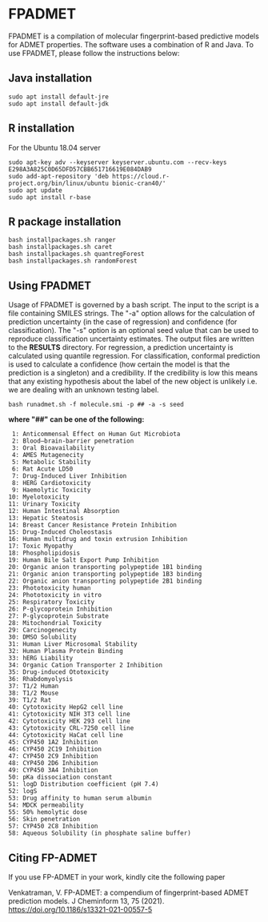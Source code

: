 # FPADMET

FPADMET is a compilation of molecular fingerprint-based predictive models for ADMET properties. The software uses a combination of R and Java. To use FPADMET, please follow the instructions below:

## Java installation
```
sudo apt install default-jre
sudo apt install default-jdk
```
## R installation
For the Ubuntu 18.04 server
```
sudo apt-key adv --keyserver keyserver.ubuntu.com --recv-keys E298A3A825C0D65DFD57CBB651716619E084DAB9
sudo add-apt-repository 'deb https://cloud.r-project.org/bin/linux/ubuntu bionic-cran40/'
sudo apt update
sudo apt install r-base
```

## R package installation
```
bash installpackages.sh ranger
bash installpackages.sh caret
bash installpackages.sh quantregForest
bash installpackages.sh randomForest
```

## Using FPADMET

Usage of FPADMET is governed by a bash script. The input to the script is a file containing SMILES strings. The "-a" option allows for the calculation of prediction uncertainty (in the case of regression) and confidence (for classification). The "-s" option is an optional seed value that can be used to reproduce classification uncertainty estimates. The output files are written to the **RESULTS** directory. For regression, a prediction uncertainty is calculated using quantile regression. For classification, conformal prediction is used to calculate a confidence (how certain the model is that the prediction is a singleton) and a credibility. If the credibility is low this means that any existing hypothesis about the label of the new object is unlikely i.e. we are dealing with an unknown testing label.
```
bash runadmet.sh -f molecule.smi -p ## -a -s seed
```
**where "##" can be one of the following:**



```
 1: Anticommensal Effect on Human Gut Microbiota
 2: Blood–brain-barrier penetration
 3: Oral Bioavailability
 4: AMES Mutagenecity
 5: Metabolic Stability
 6: Rat Acute LD50
 7: Drug-Induced Liver Inhibition
 8: HERG Cardiotoxicity
 9: Haemolytic Toxicity
10: Myelotoxicity
11: Urinary Toxicity
12: Human Intestinal Absorption
13: Hepatic Steatosis
14: Breast Cancer Resistance Protein Inhibition
15: Drug-Induced Choleostasis
16: Human multidrug and toxin extrusion Inhibition
17: Toxic Myopathy
18: Phospholipidosis
19: Human Bile Salt Export Pump Inhibition
20: Organic anion transporting polypeptide 1B1 binding
21: Organic anion transporting polypeptide 1B3 binding
22: Organic anion transporting polypeptide 2B1 binding
23: Phototoxicity human
24: Phototoxicity in vitro
25: Respiratory Toxicity
26: P-glycoprotein Inhibition
27: P-glycoprotein Substrate
28: Mitochondrial Toxicity
29: Carcinogenecity
30: DMSO Solubility
31: Human Liver Microsomal Stability
32: Human Plasma Protein Binding
33: hERG Liability
34: Organic Cation Transporter 2 Inhibition
35: Drug-induced Ototoxicity
36: Rhabdomyolysis
37: T1/2 Human
38: T1/2 Mouse
39: T1/2 Rat
40: Cytotoxicity HepG2 cell line
41: Cytotoxicity NIH 3T3 cell line
42: Cytotoxicity HEK 293 cell line
43: Cytotoxicity CRL-7250 cell line
44: Cytotoxicity HaCat cell line
45: CYP450 1A2 Inhibition
46: CYP450 2C19 Inhibition
47: CYP450 2C9 Inhibition
48: CYP450 2D6 Inhibition
49: CYP450 3A4 Inhibition
50: pKa dissociation constant
51: logD Distribution coefficient (pH 7.4)
52: logS
53: Drug affinity to human serum albumin
54: MDCK permeability
55: 50% hemolytic dose
56: Skin penetration
57: CYP450 2C8 Inhibition
58: Aqueous Solubility (in phosphate saline buffer)
```

## Citing FP-ADMET
If you use FP-ADMET in your work, kindly cite the following paper 

Venkatraman, V. FP-ADMET: a compendium of fingerprint-based ADMET prediction models. J Cheminform 13, 75 (2021). https://doi.org/10.1186/s13321-021-00557-5


